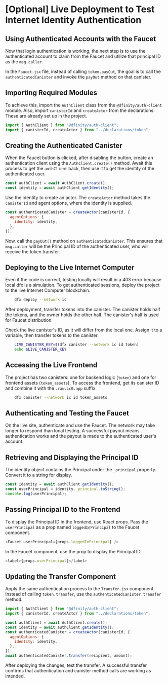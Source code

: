 # [Optional] Live Deployment to Test Internet Identity Authentication

## Using Authenticated Accounts with the Faucet

Now that login authentication is working, the next step is to use the authenticated account to claim from the Faucet and utilize that principal ID as the `msg.caller`.

In the `Faucet.jsx` file, instead of calling `token.payOut`, the goal is to call the `authenticatedCanister` and invoke the `payOut` method on that canister.

## Importing Required Modules

To achieve this, import the `AuthClient` class from the `@dfinity/auth-client` module. Also, import `canisterId` and `createActor` from the declarations. These are already set up in the project.

```js
import { AuthClient } from "@dfinity/auth-client";
import { canisterId, createActor } from "../declarations/token";
```

## Creating the Authenticated Canister

When the Faucet button is clicked, after disabling the button, create an authentication client using the `AuthClient.create()` method. Await this process to get the `authClient` back, then use it to get the identity of the authenticated user.

```js
const authClient = await AuthClient.create();
const identity = await authClient.getIdentity();
```

Use the identity to create an actor. The `createActor` method takes the `canisterId` and agent options, where the identity is supplied.

```js
const authenticatedCanister = createActor(canisterId, {
  agentOptions: {
    identity: identity,
  },
});
```

Now, call the `payOut()` method on `authenticatedCanister`. This ensures that `msg.caller` will be the Principal ID of the authenticated user, who will receive the token transfer.

## Deploying to the Live Internet Computer

Even if the code is correct, testing locally will result in a 403 error because local dfx is a simulation. To get authenticated sessions, deploy the project to the live Internet Computer blockchain.

```bash
    dfx deploy --network ic
```

After deployment, transfer tokens into the canister. The canister holds half the tokens, and the owner holds the other half. The canister's half is used for Faucet distribution.

Check the live canister's ID, as it will differ from the local one. Assign it to a variable, then transfer tokens to the canister.

```bash
    LIVE_CANISTER_KEY=$(dfx canister --network ic id token)
    echo $LIVE_CANISTER_KEY
```

## Accessing the Live Frontend

The project has two canisters: one for backend logic (`token`) and one for frontend assets (`token_assets`). To access the frontend, get its canister ID and combine it with the `.raw.ic0.app` suffix.

```bash
    dfx canister --network ic id token_assets
```

## Authenticating and Testing the Faucet

On the live site, authenticate and use the Faucet. The network may take longer to respond than local testing. A successful payout means authentication works and the payout is made to the authenticated user's account.

## Retrieving and Displaying the Principal ID

The identity object contains the Principal under the `_principal` property. Convert it to a string for display.

```js
const identity = await authClient.getIdentity();
const userPrincipal = identity._principal.toString();
console.log(userPrincipal);
```

## Passing Principal ID to the Frontend

To display the Principal ID in the frontend, use React props. Pass the `userPrincipal` as a prop named `loggedInPrincipal` to the Faucet component.

```js
<Faucet userPrincipal={props.loggedInPrincipal} />
```

In the Faucet component, use the prop to display the Principal ID.

```js
<label>{props.userPrincipal}</label>
```

## Updating the Transfer Component

Apply the same authentication process to the `Transfer.jsx` component. Instead of calling `token.transfer`, use the `authenticatedCanister.transfer` method.

```js
import { AuthClient } from "@dfinity/auth-client";
import { canisterId, createActor } from "../declarations/token";

const authClient = await AuthClient.create();
const identity = await authClient.getIdentity();
const authenticatedCanister = createActor(canisterId, {
  agentOptions: {
    identity: identity,
  },
});
await authenticatedCanister.transfer(recipient, amount);
```

After deploying the changes, test the transfer. A successful transfer confirms that authentication and canister method calls are working as intended.
